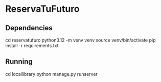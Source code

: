 # ReservaTuFuturo

## Dependencies
cd reservatufuro
python3.12 -m venv venv
source venv/bin/activate
pip install -r requirements.txt

## Running
cd locallibrary
python manage.py runserver
